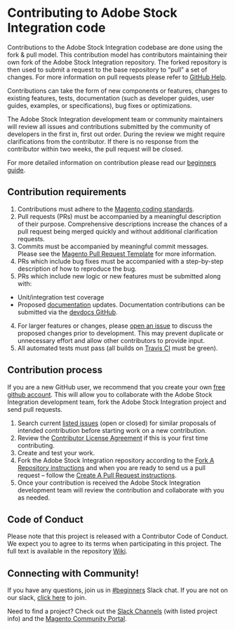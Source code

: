 # Contributing to Adobe Stock Integration code

Contributions to the Adobe Stock Integration codebase are done using the fork & pull model.
This contribution model has contributors maintaining their own fork of the Adobe Stock Integration repository.
The forked repository is then used to submit a request to the base repository to “pull” a set of changes.
For more information on pull requests please refer to [GitHub Help](https://help.github.com/articles/about-pull-requests/).

Contributions can take the form of new components or features, changes to existing features, tests, documentation (such as developer guides, user guides, examples, or specifications), bug fixes or optimizations.

The Adobe Stock Integration development team or community maintainers will review all issues and contributions submitted by the community of developers in the first in, first out order.
During the review we might require clarifications from the contributor.
If there is no response from the contributor within two weeks, the pull request will be closed.

For more detailed information on contribution please read our [beginners guide](https://github.com/magento/magento2/wiki/Getting-Started).

## Contribution requirements

1. Contributions must adhere to the [Magento coding standards](https://devdocs.magento.com/guides/v2.3/coding-standards/bk-coding-standards.html).
2. Pull requests (PRs) must be accompanied by a meaningful description of their purpose. Comprehensive descriptions increase the chances of a pull request being merged quickly and without additional clarification requests.
3. Commits must be accompanied by meaningful commit messages. Please see the [Magento Pull Request Template](https://github.com/magento/magento2/blob/2.3-develop/.github/PULL_REQUEST_TEMPLATE.md) for more information.
4. PRs which include bug fixes must be accompanied with a step-by-step description of how to reproduce the bug.
3. PRs which include new logic or new features must be submitted along with:
* Unit/integration test coverage
* Proposed [documentation](https://devdocs.magento.com) updates. Documentation contributions can be submitted via the [devdocs GitHub](https://github.com/magento/devdocs).
4. For larger features or changes, please [open an issue](https://github.com/magento/magento2/issues) to discuss the proposed changes prior to development. This may prevent duplicate or unnecessary effort and allow other contributors to provide input.
5. All automated tests must pass (all builds on [Travis CI](https://travis-ci.org/magento/magento2) must be green).

## Contribution process

If you are a new GitHub user, we recommend that you create your own [free github account](https://github.com/signup/free).
This will allow you to collaborate with the Adobe Stock Integration development team, fork the Adobe Stock Integration project and send pull requests.

1. Search current [listed issues](https://github.com/magento/magento2/issues) (open or closed) for similar proposals of intended contribution before starting work on a new contribution.
2. Review the [Contributor License Agreement](https://magento.com/legaldocuments/mca) if this is your first time contributing.
3. Create and test your work.
4. Fork the Adobe Stock Integration repository according to the [Fork A Repository instructions](https://devdocs.magento.com/guides/v2.3/contributor-guide/contributing.html#fork) and when you are ready to send us a pull request – follow the [Create A Pull Request instructions](https://devdocs.magento.com/guides/v2.3/contributor-guide/contributing.html#pull_request).
5. Once your contribution is received the Adobe Stock Integration development team will review the contribution and collaborate with you as needed.

## Code of Conduct

Please note that this project is released with a Contributor Code of Conduct. We expect you to agree to its terms when participating in this project.
The full text is available in the repository [Wiki](https://github.com/magento/magento2/wiki/Magento-Code-of-Conduct).

## Connecting with Community!

If you have any questions, join us in [#beginners](https://magentocommeng.slack.com/messages/CH8BGFX9D) Slack chat. If you are not on our slack, [click here](http://tinyurl.com/engcom-slack) to join.

Need to find a project? Check out the [Slack Channels](https://github.com/magento/magento2/wiki/Slack-Channels) (with listed project info) and the [Magento Community Portal](https://opensource.magento.com/).
